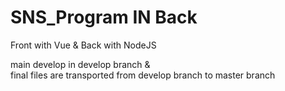 # SNS_Program IN Back
Front with Vue &amp; Back with NodeJS 

main develop in develop branch &amp; <br>
final files are transported from develop branch to master branch